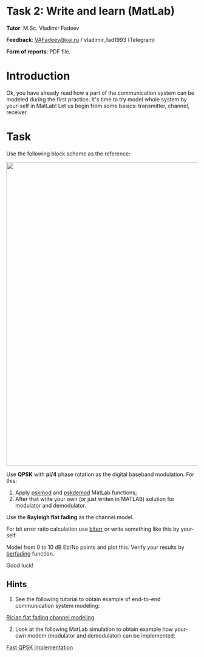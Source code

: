 # Task 2: Write and learn (MatLab)

**Tutor**: M.Sc. Vladimir Fadeev

**Feedback**: VAFadeev@kai.ru / vladimir_fad1993 (Telegram)

**Form of reports**: PDF file.

# Introduction

Ok, you have already read how a part of the communication system can be modeled during the first practice. It's time to try model whole system by your-self in MatLab! Let us begin from some basics: transmitter, channel, receiver.

# Task

Use the following block scheme as the reference:

<img src="https://raw.githubusercontent.com/kirlf/CSP/master/MIMO/assets/test-model.png" width="800" />

Use **QPSK** with **pi/4** phase rotation  as the digital baseband modulation. For this:
1. Apply [pskmod](https://www.mathworks.com/help/comm/ref/pskmod.html) and [pskdemod](https://www.mathworks.com/help/comm/ref/pskdemod.html) MatLab functions;
2. After that write your own (or just writen in MATLAB) solution for modulator and demodulator.

Use the **Rayleigh flat fading** as the channel model.

For bit error ratio calculation use [biterr](https://www.mathworks.com/help/comm/ref/biterr.html) or write something like this by your-self.

Model from 0 to 10 dB Eb/No points and plot this. Verify your results by [berfading](https://www.mathworks.com/help/comm/ref/berfading.html) function.  

Good luck!

## Hints

1. See the following tutorial to obtain example of end-to-end communication system modeling:

[Rician flat fading channel modeling](https://nbviewer.jupyter.org/github/kirlf/CSP/blob/master/MIMO/RicianFlatFadingMATLAB.ipynb)

2. Look at the following MatLab simulation to obtain example how your-own modem (modulator and demodulator) can be implemented:

[Fast QPSK implementation](https://www.mathworks.com/matlabcentral/fileexchange/72860-fast-qpsk-implementation?s_tid=prof_contriblnk)
